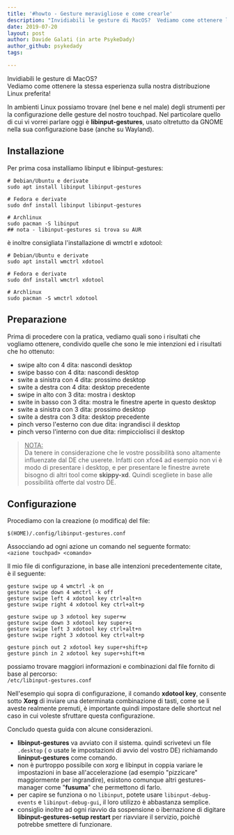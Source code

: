 ```yaml
---
title: '#howto - Gesture meravigliose e come crearle'
description: "Invidiabili le gesture di MacOS?  Vediamo come ottenere la stessa esperienza sulla nostra distribuzione Linux preferita! "
date: 2019-07-20
layout: post
author: Davide Galati (in arte PsykeDady)
author_github: psykedady
tags:

---
```

Invidiabili le gesture di MacOS?  
Vediamo come ottenere la stessa esperienza sulla nostra distribuzione Linux preferita!  

In ambienti Linux possiamo trovare (nel bene e nel male) degli strumenti per la configurazione delle gesture del nostro touchpad. Nel particolare quello di cui vi vorrei parlare oggi è **libinput-gestures**, usato oltretutto da GNOME nella sua configurazione base (anche su Wayland).  

## Installazione

Per prima cosa installiamo libinput e libinput-gestures:  

    # Debian/Ubuntu e derivate
    sudo apt install libinput libinput-gestures

    # Fedora e derivate
    sudo dnf install libinput libinput-gestures

    # Archlinux 
    sudo pacman -S libinput
    ## nota - libinput-gestures si trova su AUR

è inoltre consigliata l'installazione di wmctrl e xdotool:  

    # Debian/Ubuntu e derivate
    sudo apt install wmctrl xdotool

    # Fedora e derivate
    sudo dnf install wmctrl xdotool

    # Archlinux
    sudo pacman -S wmctrl xdotool

## Preparazione

Prima di procedere con la pratica, vediamo quali sono i risultati che vogliamo ottenere, condivido quelle che sono le mie intenzioni ed i risultati che ho ottenuto:  

*   swipe alto con 4 dita: nascondi desktop
*   swipe basso con 4 dita: nascondi desktop
*   swite a sinistra con 4 dita: prossimo desktop
*   swite a destra con 4 dita: desktop precedente
*   swipe in alto con 3 dita: mostra i desktop
*   swite in basso con 3 dita: mostra le finestre aperte in questo desktop
*   swite a sinistra con 3 dita: prossimo desktop
*   swite a destra con 3 dita: desktop precedente
*   pinch verso l'esterno con due dita: ingrandisci il desktop
*   pinch verso l'interno con due dita: rimpicciolisci il desktop  

> <u>NOTA:</u>  
> Da tenere in considerazione che le vostre possibilità sono altamente influenzate dal DE che userete. Infatti con xfce4 ad esempio non vi è modo di presentare i desktop, e per presentare le finestre avrete bisogno di altri tool come **skippy-xd**. Quindi scegliete in base alle possibilità offerte dal vostro DE.

## Configurazione

Procediamo con la creazione (o modifica) del file:  

`$(HOME)/.config/libinput-gestures.conf`  

Assocciando ad ogni azione un comando nel seguente formato:  
`<azione touchpad> <comando>`  

Il mio file di configurazione, in base alle intenzioni precedentemente citate, è il seguente:  

    gesture swipe up 4 wmctrl -k on
    gesture swipe down 4 wmctrl -k off
    gesture swipe left 4 xdotool key ctrl+alt+n
    gesture swipe right 4 xdotool key ctrl+alt+p

    gesture swipe up 3 xdotool key super+w
    gesture swipe down 3 xdotool key super+s
    gesture swipe left 3 xdotool key ctrl+alt+n
    gesture swipe right 3 xdotool key ctrl+alt+p

    gesture pinch out 2 xdotool key super+shift+p
    gesture pinch in 2 xdotool key super+shift+m

possiamo trovare maggiori informazioni e combinazioni dal file fornito di base al percorso:  
`/etc/libinput-gestures.conf`

Nell'esempio qui sopra di configurazione, il comando **xdotool key**, consente sotto **Xorg** di inviare una determinata combinazione di tasti, come se li aveste realmente premuti, è importante quindi impostare delle shortcut nel caso in cui voleste sfruttare questa configurazione.  

Concludo questa guida con alcune considerazioni.

*   **libinput-gestures** va avviato con il sistema. quindi scrivetevi un file `.desktop` ( o usate le impostazioni di avvio del vostro DE) richiamando **lininput-gestures** come comando.
*   non è purtroppo possibile con xorg e libinput in coppia variare le impostazioni in base all'accelerazione (ad esempio "pizzicare" maggiormente per ingrandire), esistono comunque altri gestures-manager come "**fusuma**" che permettono di farlo.
*   per capire se funziona o no `libinput`, potete usare `libinput-debug-events` e `libinput-debug-gui`, il loro utilizzo è abbastanza semplice.
*   consiglio inoltre ad ogni riavvio da sospensione o ibernazione di digitare **libinput-gestures-setup restart** per riavviare il servizio, poichè potrebbe smettere di funzionare.